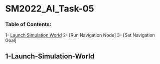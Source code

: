 # SM2022_AI_Task-05

### Table of Contents:
1- [Launch Simulation World](#1-Launch-Simulation-World)
2- [Run Navigation Node]
3- [Set Navigation Goal]

## 1-Launch-Simulation-World

